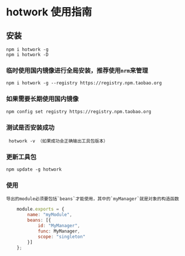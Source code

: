 # hotwork 使用指南

## 安装

    npm i hotwork -g
    npm i hotwork -D

### 临时使用国内镜像进行全局安装，推荐使用`nrm`来管理

    npm i hotwork -g --registry https://registry.npm.taobao.org

### 如果需要长期使用国内镜像

    npm config set registry https://registry.npm.taobao.org

### 测试是否安装成功

     hotwork -v （如果成功会正确输出工具包版本）
    
### 更新工具包

    npm update -g hotwork

### 使用

    导出的module必须要包括`beans`才能使用，其中的`myManager`就是对象的构造函数
    
```javascript
    module.exports = {
        name: "myModule",
        beans: [{
            id: "MyManager",
            func: MyManager,
            scope: "singleton"
        }]
    };
```